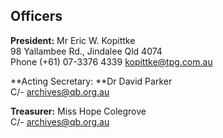## Officers

**President:** Mr Eric W. Kopittke <br/>
98 Yallambee Rd., Jindalee Qld 4074  <br/>
Phone (+61) 07-3376 4339 [kopittke@tpg.com.au](mailto:kopittke@tpg.com.au?subject=Enquiry%20from%20BHQ%20Web%20page)


**Acting Secretary: **Dr David Parker<br/>
C/- [archives@qb.org.au](mailto:archives@qb.org.au?subject=BHQ%20-%20Enquiry%20from%20web%20page)


**Treasurer:** Miss Hope Colegrove <br/>
C/- [archives@qb.org.au](mailto:archives@qb.org.au?subject=BHQ%20-%20Enquiry%20from%20web%20page)

